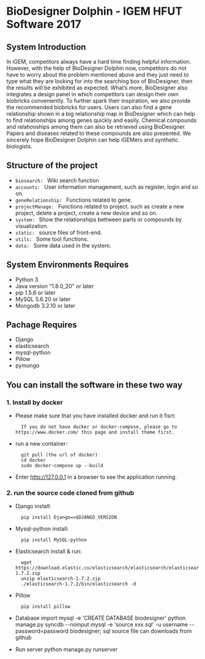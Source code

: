 # BioDesigner Dolphin - IGEM HFUT Software 2017

## System Introduction

In iGEM, competitors always have a hard time finding helpful information. However, with the help of BioDesigner Dolphin now, competitors do not have to worry about the problem mentioned above and they just need to type what they are looking for into the searching box of BioDesigner, then the results will be exhibited as expected. What’s more, BioDesigner also integrates a design panel in which competitors can design their own biobricks conveniently. To further spark their inspiration, we also provide the recommended biobricks for users. Users can also find a gene relationship shown in a big relationship map in BioDesigner which can help to find relationships among genes quickly and easily. Chemical compounds and relationships among them can also be retrieved using BioDesigner. Papers and diseases related to these compounds are also presented. We sincerely hope BioDesigner Dolphin can help iGEMers and synthetic biologists.

## Structure of the project

+ `biosearch: ` Wiki search function
+ `accounts: ` User information management, such as register, login and so on.
+ `geneRelationship: ` Functions related to gene.
+ `projectManage: ` Functions related to project. such as create a new project, delete a project, create a new device and so on.
+ `system: ` Show the relationships bettween parts or compounds by visualization.
+ `static: ` source files of front-end.
+ `utils: ` Some tool functions.
+ `data: ` Some data used in the system.

## System Environments Requires

+ Python 3
+ Java version "1.8.0_20" or later
+ pip 1.5.6 or later
+ MySQL 5.6.20 or later
+ Mongodb 3.2.10 or later

## Pachage Requires

+ Django
+ elasticsearch
+ mysql-python
+ Pillow
+ pymongo


## You can install the software in these two way

### 1. Install by docker

+ Please make sure that you have installed docker and run it fisrt:

        If you do not have docker or docker-compose, please go to https://www.docker.com/ this page and install theme first.

+ run a new container:

        git pull (the url of docker)
        cd docker
        sudo docker-compose up --build

+ Enter http://127.0.0.1 in a browser to see the application running.

### 2. run the source code cloned from github

+ Django install: 

        pip install Django==$DJANGO_VERSION
    
+ Mysql-python install:

        pip install MySQL-python
	
+ Elasticsearch install & run:

        wget https://download.elastic.co/elasticsearch/elasticsearch/elasticsearch-1.7.2.zip
        unzip elasticsearch-1.7.2.zip
        ./elasticsearch-1.7.2/bin/elasticsearch -d
	
+ Pillow

        pip install pillow
	
+ Database import
        mysql -e 'CREATE DATABASE biodesigner'
        python manage.py syncdb --noinput
        mysql -e 'source xxx.sql' -u username --password=password biodesigner;
        sql source file can downloads from github
	
+ Run server
        python manage.py runserver